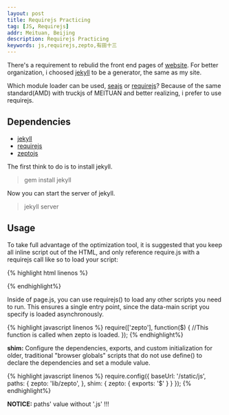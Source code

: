 ```yaml
---
layout: post
title: Requirejs Practicing
tag: [JS, Requirejs]
addr: Meituan, Beijing
description: Requirejs Practicing
keywords: js,requirejs,zepto,有田十三
---
```


There's a requirement to rebulid the front end pages of [website](http://party178.com/). For better organization, i choosed [jekyll](http://jekyllrb.com/docs/home/) to be a generator, the same as my site.

<!--more-->

Which module loader can be used, [seajs](http://seajs.org/docs/) or [requirejs](http://www.requirejs.org/)? Because of the same standard(AMD) with truckjs of MEITUAN and better realizing, i prefer to use requirejs.

Dependencies
-------------

* [jekyll](http://jekyllrb.com/docs/home/)
* [requirejs](http://www.requirejs.org/)
* [zeptojs](http://zeptojs.com/)

The first think to do is to install jekyll.

> gem install jekyll

Now you can start the server of jekyll.

> jekyll server


Usage
-----

To take full advantage of the optimization tool, it is suggested that you keep all inline script out of the HTML, and only reference require.js with a requirejs call like so to load your script:

{% highlight html linenos %}
<!DOCTYPE html>
<html>
    <head>
        <!-- data-main attribute tells require.js to load
             scripts/main.js after require.js loads. -->
        <script data-main="scripts/main" src="scripts/require.js"></script>
    </head>
    <body></body>
</html>
{% endhighlight%}

Inside of page.js, you can use requirejs() to load any other scripts you need to run. This ensures a single entry point, since the data-main script you specify is loaded asynchronously.

{% highlight javascript linenos %}
require(['zepto'], function($) {
    //This function is called when zepto is loaded.
});
{% endhighlight%}

__shim:__ Configure the dependencies, exports, and custom initialization for older, traditional "browser globals" scripts that do not use define() to declare the dependencies and set a module value.

{% highlight javascript linenos %}
require.config({
    baseUrl: '/static/js',
    paths: {
        zepto: 'lib/zepto',
    },
    shim: {
        zepto: { exports: '$' }
    }
});
{% endhighlight%}

__NOTICE:__ paths' value without '.js' !!!



